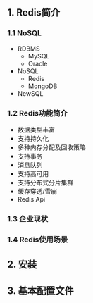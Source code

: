 ## 1. Redis简介

### 1.1 NoSQL

- RDBMS
  - MySQL
  - Oracle
- NoSQL
  - Redis
  - MongoDB
- NewSQL

### 1.2 Redis功能简介

- 数据类型丰富
- 支持持久化
- 多种内存分配及回收策略
- 支持事务
- 消息队列
- 支持高可用
- 支持分布式分片集群
- 缓存穿透/雪崩
- Redis Api

### 1.3 企业现状

### 1.4 Redis使用场景

## 2. 安装

## 3. 基本配置文件